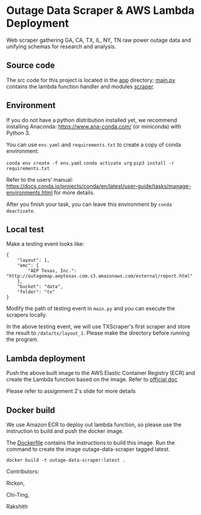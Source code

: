 # Outage Data Scraper & AWS Lambda Deployment

Web scraper gathering GA, CA, TX, IL, NY, TN raw power outage data and unifying schemas for research and analysis.

## Source code

The src code for this project is located in the [app](./app) directory; [main.py](./app/main.py)
contains the lambda function handler and modules [scraper](./app/scrapers).

## Environment

If you do not have a python distribution installed yet, we recommend installing Anaconda: https://www.ana-conda.com/ (or miniconda) with Python 3.

You can use `env.yaml` and `requirements.txt` to create a copy of conda environment.

`conda env create -f env.yaml`
`conda activate urg`
`pip3 install -r requirements.txt`

Refer to the users’ manual: https://docs.conda.io/projects/conda/en/latest/user-guide/tasks/manage-environments.html for more details.

After you finish your task, you can leave this environment by `conda deactivate`.

## Local test

Make a testing event looks like:

```
{
    "layout": 1,
    "emc": {
        "AEP Texas, Inc.": "http://outagemap.aeptexas.com.s3.amazonaws.com/external/report.html"
    },
    "bucket": "data",
    "folder": "tx"
}
```

Modify the path of testing event in `main.py` and you can execute the scrapers locally.

In the above testing event, we will use TXScraper's first scraper and store the result to `/data/tx/layout_1`. Please make the directory before running the program.

## Lambda deployment

Push the above built image to the AWS Elastic Container Registry (ECR) and create the Lambda function based on the image. Refer to [official doc](https://docs.aws.amazon.com/lambda/latest/dg/gettingstarted-images.html)

Please refer to assignment 2's slide for more details

## Docker build

We use Amazon ECR to deploy out lambda function, so please use the instruction to build and push the docker image.

The [Dockerfile](./Dockerfile) contains the instructions to build this image. Run the command to create the image outage-data-scraper tagged latest.

```
docker build -t outage-data-scraper:latest .
```

Contributors:

Rickon,

Chi-Ting,

Rakshith
